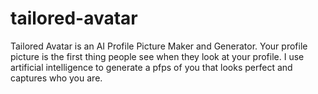 # tailored-avatar
Tailored Avatar is an AI Profile Picture Maker and Generator. Your profile picture is the first thing people see when they look at your profile. I use artificial intelligence to generate a pfps of you that looks perfect and captures who you are.
